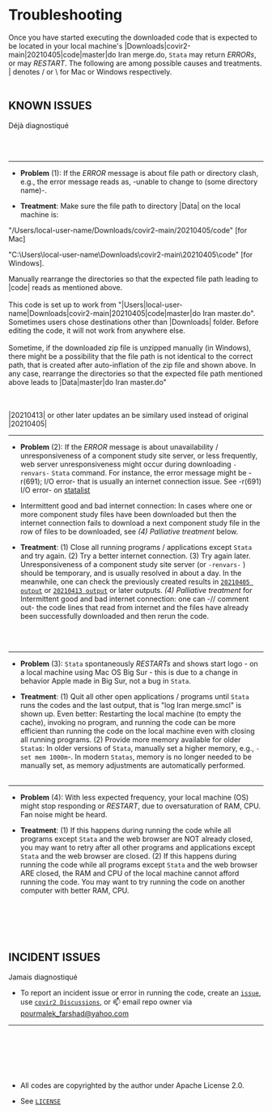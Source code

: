 # Troubleshooting


Once you have started executing the downloaded code that is expected to be located in your local machine's |Downloads|covir2-main|20210405|code|master|do Iran merge.do, `Stata` may return *ERRORs*, or may *RESTART*. The following are among possible causes and treatments. | denotes / or \ for Mac or Windows respectively. 
<br/><br/>

## KNOWN ISSUES
Déjà diagnostiqué 

<br/><br/>

********************************************************************************************************************************************
* **Problem** (1): If the *ERROR* message is about file path or directory clash, e.g., the error message reads as, -unable to change to (some directory name)-. 

* **Treatment**: Make sure the file path to directory |Data| on the local machine is: 

"/Users/local-user-name/Downloads/covir2-main/20210405/code" [for Mac]

"C:\Users\local-user-name\Downloads\covir2-main\20210405\code" [for Windows].

Manually rearrange the directories so that the expected file path leading to |code| reads as mentioned above. 
<br/><br/>
This code is set up to work from "|Users|local-user-name|Downloads|covir2-main|20210405|code|master|do Iran master.do". Sometimes users chose destinations other than |Downloads| folder. Before editing the code, it will not work from anywhere else.
<br/><br/>
Sometime, if the downloaded zip file is unzipped manually (in Windows), there might be a possibility that the file path is not identical to the correct path, that is created after auto-inflation of the zip file and shown above. In any case, rearrange the directories so that the expected file path mentioned above leads to |Data|master|do Iran master.do"   
<br/><br/>

|20210413| or other later updates an be similary used instead of original |20210405|

********************************************************************************************************************************************
* **Problem** (2): If the *ERROR* message is about unavailability / unresponsiveness of a component study site server, or less frequently, web server unresponsiveness might occur during downloading `-renvars-` `Stata` command. For instance, the error message might be -r(691); I/O error- that is usually an internet connection issue. See -r(691) I/O error- on [statalist](https://www.statalist.org/forums/forum/general-stata-discussion/general/1475517-update-all-r-691-i-o-error)
* Intermittent good and bad internet connection: 
In cases where one or more component study files have been downloaded but then the internet connection fails to download a next component study file in the row of files to be downloaded, see _(4) Palliative treatment_  below.

* **Treatment**: (1) Close all running programs / applications except `Stata` and try again. (2) Try a better internet connection. (3) Try again later. 
Unresponsiveness of a component study site server (or `-renvars-` ) should be temporary, and is usually resolved in about a day. In the meanwhile, one can check the previously created results in [`20210405 output`](https://github.com/pourmalek/covir2/tree/main/20210405/output) or [`20210413 output`](https://github.com/pourmalek/covir2/tree/main/20210413/output) or later outputs. _(4) Palliative treatment_ for Intermittent good and bad internet connection: one can -// comment out- the code lines that read from internet and the files have already been successfully downloaded and then rerun the code. 

<br/><br/>

********************************************************************************************************************************************
* **Problem** (3): `Stata` spontaneously *RESTARTs* and shows start logo - on a local machine using Mac OS Big Sur - this is due to a change in behavior Apple made in Big Sur, not a bug in `Stata`.

* **Treatment**: (1) Quit all other open applications / programs until `Stata` runs the codes and the last output, that is "log Iran merge.smcl" is shown up. Even better: Restarting the local machine (to empty the cache), invoking no program, and running the code can be more efficient than running the code on the local machine even with closing all running programs. (2) Provide more memory available for older `Stata`s: In older versions of `Stata`, manually set a higher memory, e.g., `-set mem 1000m`-. In modern `Statas`, memory is no longer needed to be manually set, as memory adjustments are automatically performed.
<br/><br/>

********************************************************************************************************************************************
* **Problem** (4): With less expected frequency, your local machine (OS) might stop responding or *RESTART*, due to oversaturation of RAM, CPU. Fan noise might be heard. 

* **Treatment**: (1) If this happens during running the code while all programs except `Stata` and the web browser are NOT already closed, you may want to retry after all other programs and applications except `Stata` and the web browser are closed. (2) If this happens during running the code while all programs except `Stata` and the web browser ARE closed, the RAM and CPU of the local machine cannot afford running the code. You may want to try running the code on another computer with better RAM, CPU.



<br/><br/>
<br/><br/>


## INCIDENT ISSUES
Jamais diagnostiqué

* To report an incident issue or error in running the code, create an [`issue`](https://github.com/pourmalek/covir2/issues), use [`covir2 Discussions`](https://github.com/pourmalek/covir2/discussions), or 📫 email repo owner via pourmalek_farshad@yahoo.com

********************************************************************************************************************************************

<br/><br/>

<br/><br/>


* All codes are copyrighted by the author under Apache License 2.0.

* See [`LICENSE`](https://github.com/pourmalek/covir2/blob/main/LICENSE)

<br/><br/>
